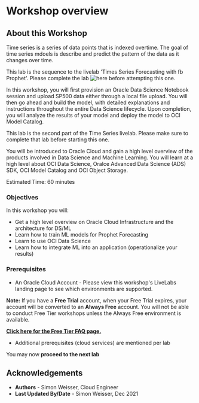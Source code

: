 # Workshop overview

## About this Workshop

Time series is a series of data points that is indexed overtime. The goal of time series mdoels is describe and predict the pattern of the data as it changes over time.

This lab is the sequence to the livelab 'Times Series Forecasting with fb Prophet'. Please complete the lab ![here](https://apexapps.oracle.com/pls/apex/dbpm/r/livelabs/workshop-attendee-2?p210_workshop_id=771&p210_type=1&session=104277712897414) before attempting this one.

In this workshop, you will first provision an Oracle Data Science Notebook session and upload SP500 data either through a local file upload. You will then go ahead and build the model, with detailed explanations and instructions throughout the entire Data Science lifecycle. Upon completion, you will analyze the results of your model and deploy the model to OCI Model Catalog.

This lab is the second part of the Time Series livelab. Please make sure to complete that lab before starting this one.

You will be introduced to Oracle Cloud and gain a high level overview of the products involved in Data Science and Machine Learning. You will learn at a high level about OCI Data Science, Oralce Advanced Data Science (ADS) SDK, OCI Model Catalog and OCI Object Storage.

Estimated Time: 60 minutes

### Objectives

In this workshop you will:
* Get a high level overview on Oracle Cloud Infrastructure and the architecture for DS/ML
* Learn how to train ML models for Prophet Forecasting
* Learn to use OCI Data Science
* Learn how to integrate ML into an application (operationalize your results)

### Prerequisites

* An Oracle Cloud Account - Please view this workshop's LiveLabs landing page to see which environments are supported.

**Note:** If you have a **Free Trial** account, when your Free Trial expires, your account will be converted to an **Always Free** account. You will not be able to conduct Free Tier workshops unless the Always Free environment is available.

**[Click here for the Free Tier FAQ page.](https://www.oracle.com/cloud/free/faq.html)**

* Additional prerequisites (cloud services) are mentioned per lab


You may now **proceed to the next lab**

## Acknowledgements
* **Authors** - Simon Weisser, Cloud Engineer
* **Last Updated By/Date** - Simon Weisser, Dec 2021

